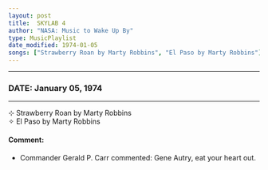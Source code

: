 ```yaml
---
layout: post
title:  SKYLAB 4
author: "NASA: Music to Wake Up By"
type: MusicPlaylist
date_modified: 1974-01-05
songs: ["Strawberry Roan by Marty Robbins", "El Paso by Marty Robbins"]
---
```


----
### DATE: January 05, 1974
----
⊹ Strawberry Roan by Marty Robbins  &nbsp;<br />
✧ El Paso by Marty Robbins

#### Comment:
* Commander Gerald P. Carr commented: Gene Autry, eat your heart out.




<br/>
<center>
	<a target="_blank"
	   href="https://twitter.com/intent/tweet?hashtags=Space,NASA,Playlist,NASAWakeupCalls,SpaceProgram&text={{ page.author}}, '{{ page.songs.first }}' {{ page.title }}, {{ page.date | date: '%B %d, %Y' }}. {{ site.url }}{{ page.url }}&via=nasawakeupcalls"><i class="fab fa-twitter" alt="Tweet this page" style="font-size: 1.3em;"></i></a>
	&nbsp; 	<i class="fas fa-user-astronaut" style="font-size: 1.5em;"></i> &nbsp;
    <a type="amzn" search="'Strawberry Roan by Marty Robbins' or 'El Paso by Marty Robbins'" category="popular music">
    <i class="fab fa-amazon" style="font-size: 1.3em;"></i></a>
</center>
